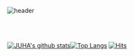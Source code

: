 <!--
**khabh/khabh** is a ✨ _special_ ✨ repository because its `README.md` (this file) appears on your GitHub profile.

Here are some ideas to get you started:

- 🔭 I’m currently working on ...
- 🌱 I’m currently learning ...
- 👯 I’m looking to collaborate on ...
- 🤔 I’m looking for help with ...
- 💬 Ask me about ...
- 📫 How to reach me: ...
- 😄 Pronouns: ...
- ⚡ Fun fact: ...
 👋 EEFF00

A46AFA
FCE1E1 
-->

![header](https://capsule-render.vercel.app/api?type=waving&color=0:2B4DD7,100:a82da8&fontColor=FFFFFF&height=200&section=header&text=I'm&nbsp;Juha&fontSize=70)
<br><br><br><br>


[![JUHA's github stats](https://github-readme-stats.vercel.app/api?username=khabh&count_private=true&custom_title=JUHA's&nbsp;github&nbsp&bg_color=30,92a8d1,f7cac9&title_color=fff&text_color=fff)](https://github.com/anuraghazra/github-readme-stats)[![Top Langs](https://github-readme-stats.vercel.app/api/top-langs/?username=khabh&custom_title=My&nbsp;Language&nbsp;&bg_color=30,f7cac9,92a8d1&title_color=fff&text_color=fff)](https://github.com/anuraghazra/github-readme-stats)
[![Hits](https://hits.seeyoufarm.com/api/count/incr/badge.svg?url=https%3A%2F%2Fgithub.com%2Fkhabh&count_bg=%23A27EE3&title_bg=%23B2ADB2&icon=&icon_color=%23000000&title=hits&edge_flat=false)](https://hits.seeyoufarm.com)

  


